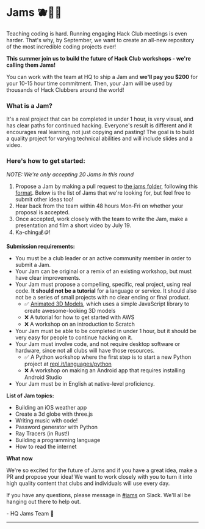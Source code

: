 # Jams 🫐🍓🍇
Teaching coding is hard. Running engaging Hack Club meetings is even harder. That's why, by September, we want to create an all-new repository of the most incredible coding projects ever! 

**This summer join us to build the future of Hack Club workshops - we're calling them Jams!**

You can work with the team at HQ to ship a Jam and **we'll pay you $200** for your 10-15 hour time commitment. Then, your Jam will be used by thousands of Hack Clubbers around the world!

### What is a Jam?

It's a real project that can be completed in under 1 hour, is very visual, and has clear paths for continued hacking. Everyone's result is different and it encourages real learning, not just copying and pasting! The goal is to build a quality project for varying technical abilities and will include slides and a video. 

### Here's how to get started:
*NOTE: We're only accepting 20 Jams in this round*
1. Propose a Jam by making a pull request to [the jams folder](/jams), following this [format](/jams/example.md). Below is the list of Jams that we're looking for, but feel free to submit other ideas too!
3. Hear back from the team within 48 hours Mon-Fri on whether your proposal is accepted.
4. Once accepted, work closely with the team to write the Jam, make a presentation and film a short video by July 19.
5. Ka-ching💰🪙!

**Submission requirements:**
- You must be a club leader or an active community member in order to submit a Jam.
- Your Jam can be original or a remix of an existing workshop, but must have clear improvements.
- Your Jam must propose a compelling, specific, real project, using real code. **It should not be a tutorial** for a language or service. It should also not be a series of small projects with no clear ending or final product.
  - ✅ [Animated 3D Models](https://workshops.hackclub.com/3d_models_with_zdog/), which uses a simple JavaScript library to create awesome-looking 3D models
  - ❌ A tutorial for how to get started with AWS
  - ❌ A workshop on an introduction to Scratch
- Your Jam must be able to be completed in under 1 hour, but it should be very easy for people to continue hacking on it.
- Your Jam must involve code, and not require desktop software or hardware, since not all clubs will have those resources.
  - ✅ A Python workshop where the first step is to start a new Python project at [repl.it/languages/python](https://repl.it/languages/python)
  - ❌ A workshop on making an Android app that requires installing Android Studio
- Your Jam must be in English at native-level proficiency. 

**List of Jam topics:**
- Building an iOS weather app
- Create a 3d globe with three.js
- Writing music with code!
- Password generator with Python
- Ray Tracers (in Rust!)
- Building a programming language
- How to read the internet

**What now**

We're so excited for the future of Jams and if you have a great idea, make a PR and propose your idea! We want to work closely with you to turn it into high quality content that clubs and individuals will use every day.

If you have any questions, please message in [#jams](https://hackclub.slack.com/archives/C058T2CJUNR) on Slack. We'll all be hanging out there to help out.

\- HQ Jams Team 💖

---
